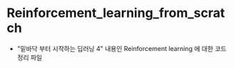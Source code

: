 # Reinforcement_learning_from_scratch

- "밑바닥 부터 시작하는 딥러닝 4" 내용인 Reinforcement learning 에 대한 코드 정리 파일
